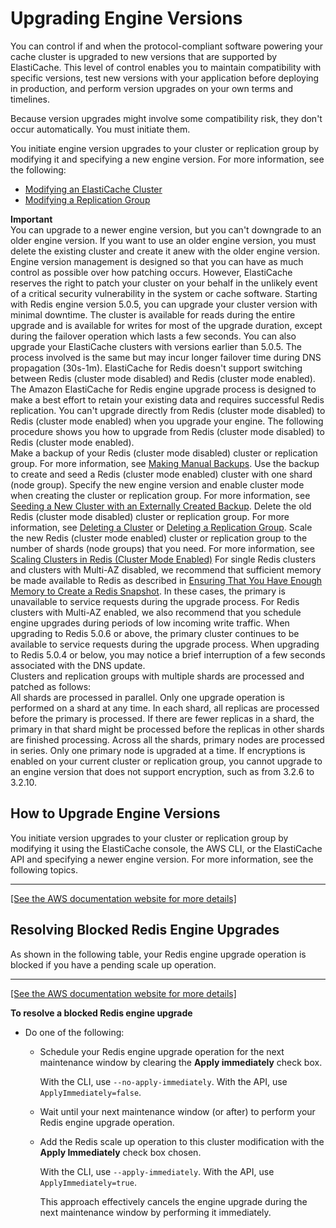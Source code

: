 # Upgrading Engine Versions<a name="VersionManagement"></a>

You can control if and when the protocol\-compliant software powering your cache cluster is upgraded to new versions that are supported by ElastiCache\. This level of control enables you to maintain compatibility with specific versions, test new versions with your application before deploying in production, and perform version upgrades on your own terms and timelines\.

Because version upgrades might involve some compatibility risk, they don't occur automatically\. You must initiate them\. 

You initiate engine version upgrades to your cluster or replication group by modifying it and specifying a new engine version\. For more information, see the following:
+ [Modifying an ElastiCache Cluster](Clusters.Modify.md)
+ [Modifying a Replication Group](Replication.Modify.md)

**Important**  
You can upgrade to a newer engine version, but you can't downgrade to an older engine version\. If you want to use an older engine version, you must delete the existing cluster and create it anew with the older engine version\. 
Engine version management is designed so that you can have as much control as possible over how patching occurs\. However, ElastiCache reserves the right to patch your cluster on your behalf in the unlikely event of a critical security vulnerability in the system or cache software\.
Starting with Redis engine version 5\.0\.5, you can upgrade your cluster version with minimal downtime\. The cluster is available for reads during the entire upgrade and is available for writes for most of the upgrade duration, except during the failover operation which lasts a few seconds\.
You can also upgrade your ElastiCache clusters with versions earlier than 5\.0\.5\. The process involved is the same but may incur longer failover time during DNS propagation \(30s\-1m\)\. 
ElastiCache for Redis doesn't support switching between Redis \(cluster mode disabled\) and Redis \(cluster mode enabled\)\.
The Amazon ElastiCache for Redis engine upgrade process is designed to make a best effort to retain your existing data and requires successful Redis replication\. 
You can't upgrade directly from Redis \(cluster mode disabled\) to Redis \(cluster mode enabled\) when you upgrade your engine\. The following procedure shows you how to upgrade from Redis \(cluster mode disabled\) to Redis \(cluster mode enabled\)\.  
Make a backup of your Redis \(cluster mode disabled\) cluster or replication group\. For more information, see [Making Manual Backups](backups-manual.md)\.
Use the backup to create and seed a Redis \(cluster mode enabled\) cluster with one shard \(node group\)\. Specify the new engine version and enable cluster mode when creating the cluster or replication group\. For more information, see [Seeding a New Cluster with an Externally Created Backup](backups-seeding-redis.md)\.
Delete the old Redis \(cluster mode disabled\) cluster or replication group\. For more information, see [Deleting a Cluster](Clusters.Delete.md) or [Deleting a Replication Group](Replication.DeletingRepGroup.md)\.
Scale the new Redis \(cluster mode enabled\) cluster or replication group to the number of shards \(node groups\) that you need\. For more information, see [Scaling Clusters in Redis \(Cluster Mode Enabled\)](scaling-redis-cluster-mode-enabled.md)
For single Redis clusters and clusters with Multi\-AZ disabled, we recommend that sufficient memory be made available to Redis as described in [Ensuring That You Have Enough Memory to Create a Redis Snapshot](BestPractices.BGSAVE.md)\. In these cases, the primary is unavailable to service requests during the upgrade process\.
For Redis clusters with Multi\-AZ enabled, we also recommend that you schedule engine upgrades during periods of low incoming write traffic\. When upgrading to Redis 5\.0\.6 or above, the primary cluster continues to be available to service requests during the upgrade process\. When upgrading to Redis 5\.0\.4 or below, you may notice a brief interruption of a few seconds associated with the DNS update\.  
Clusters and replication groups with multiple shards are processed and patched as follows:  
All shards are processed in parallel\. Only one upgrade operation is performed on a shard at any time\.
In each shard, all replicas are processed before the primary is processed\. If there are fewer replicas in a shard, the primary in that shard might be processed before the replicas in other shards are finished processing\.
Across all the shards, primary nodes are processed in series\. Only one primary node is upgraded at a time\.
If encryptions is enabled on your current cluster or replication group, you cannot upgrade to an engine version that does not support encryption, such as from 3\.2\.6 to 3\.2\.10\.

## How to Upgrade Engine Versions<a name="VersionManagement.HowTo"></a>

You initiate version upgrades to your cluster or replication group by modifying it using the ElastiCache console, the AWS CLI, or the ElastiCache API and specifying a newer engine version\. For more information, see the following topics\.


****  
[\[See the AWS documentation website for more details\]](http://docs.aws.amazon.com/AmazonElastiCache/latest/red-ug/VersionManagement.html)

## Resolving Blocked Redis Engine Upgrades<a name="resolving-blocked-engine-upgrades"></a>

As shown in the following table, your Redis engine upgrade operation is blocked if you have a pending scale up operation\.


****  
[\[See the AWS documentation website for more details\]](http://docs.aws.amazon.com/AmazonElastiCache/latest/red-ug/VersionManagement.html)

**To resolve a blocked Redis engine upgrade**
+ Do one of the following:
  + Schedule your Redis engine upgrade operation for the next maintenance window by clearing the **Apply immediately** check box\. 

    With the CLI, use `--no-apply-immediately`\. With the API, use `ApplyImmediately=false`\.
  + Wait until your next maintenance window \(or after\) to perform your Redis engine upgrade operation\.
  + Add the Redis scale up operation to this cluster modification with the **Apply Immediately** check box chosen\. 

    With the CLI, use `--apply-immediately`\. With the API, use `ApplyImmediately=true`\. 

    This approach effectively cancels the engine upgrade during the next maintenance window by performing it immediately\.